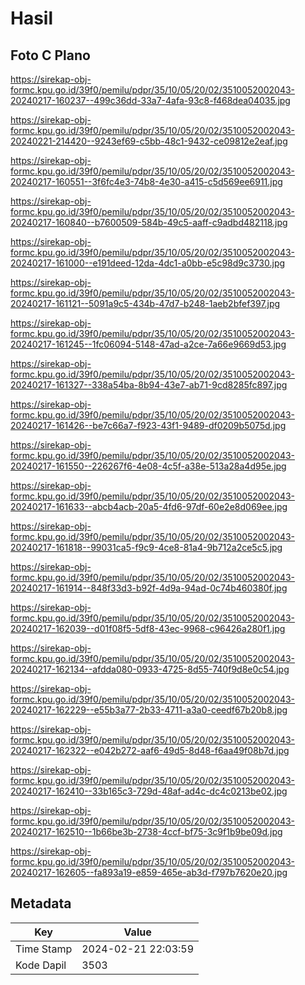 # Hasil

## Foto C Plano

https://sirekap-obj-formc.kpu.go.id/39f0/pemilu/pdpr/35/10/05/20/02/3510052002043-20240217-160237--499c36dd-33a7-4afa-93c8-f468dea04035.jpg

https://sirekap-obj-formc.kpu.go.id/39f0/pemilu/pdpr/35/10/05/20/02/3510052002043-20240221-214420--9243ef69-c5bb-48c1-9432-ce09812e2eaf.jpg

https://sirekap-obj-formc.kpu.go.id/39f0/pemilu/pdpr/35/10/05/20/02/3510052002043-20240217-160551--3f6fc4e3-74b8-4e30-a415-c5d569ee6911.jpg

https://sirekap-obj-formc.kpu.go.id/39f0/pemilu/pdpr/35/10/05/20/02/3510052002043-20240217-160840--b7600509-584b-49c5-aaff-c9adbd482118.jpg

https://sirekap-obj-formc.kpu.go.id/39f0/pemilu/pdpr/35/10/05/20/02/3510052002043-20240217-161000--e191deed-12da-4dc1-a0bb-e5c98d9c3730.jpg

https://sirekap-obj-formc.kpu.go.id/39f0/pemilu/pdpr/35/10/05/20/02/3510052002043-20240217-161121--5091a9c5-434b-47d7-b248-1aeb2bfef397.jpg

https://sirekap-obj-formc.kpu.go.id/39f0/pemilu/pdpr/35/10/05/20/02/3510052002043-20240217-161245--1fc06094-5148-47ad-a2ce-7a66e9669d53.jpg

https://sirekap-obj-formc.kpu.go.id/39f0/pemilu/pdpr/35/10/05/20/02/3510052002043-20240217-161327--338a54ba-8b94-43e7-ab71-9cd8285fc897.jpg

https://sirekap-obj-formc.kpu.go.id/39f0/pemilu/pdpr/35/10/05/20/02/3510052002043-20240217-161426--be7c66a7-f923-43f1-9489-df0209b5075d.jpg

https://sirekap-obj-formc.kpu.go.id/39f0/pemilu/pdpr/35/10/05/20/02/3510052002043-20240217-161550--226267f6-4e08-4c5f-a38e-513a28a4d95e.jpg

https://sirekap-obj-formc.kpu.go.id/39f0/pemilu/pdpr/35/10/05/20/02/3510052002043-20240217-161633--abcb4acb-20a5-4fd6-97df-60e2e8d069ee.jpg

https://sirekap-obj-formc.kpu.go.id/39f0/pemilu/pdpr/35/10/05/20/02/3510052002043-20240217-161818--99031ca5-f9c9-4ce8-81a4-9b712a2ce5c5.jpg

https://sirekap-obj-formc.kpu.go.id/39f0/pemilu/pdpr/35/10/05/20/02/3510052002043-20240217-161914--848f33d3-b92f-4d9a-94ad-0c74b460380f.jpg

https://sirekap-obj-formc.kpu.go.id/39f0/pemilu/pdpr/35/10/05/20/02/3510052002043-20240217-162039--d01f08f5-5df8-43ec-9968-c96426a280f1.jpg

https://sirekap-obj-formc.kpu.go.id/39f0/pemilu/pdpr/35/10/05/20/02/3510052002043-20240217-162134--afdda080-0933-4725-8d55-740f9d8e0c54.jpg

https://sirekap-obj-formc.kpu.go.id/39f0/pemilu/pdpr/35/10/05/20/02/3510052002043-20240217-162229--e55b3a77-2b33-4711-a3a0-ceedf67b20b8.jpg

https://sirekap-obj-formc.kpu.go.id/39f0/pemilu/pdpr/35/10/05/20/02/3510052002043-20240217-162322--e042b272-aaf6-49d5-8d48-f6aa49f08b7d.jpg

https://sirekap-obj-formc.kpu.go.id/39f0/pemilu/pdpr/35/10/05/20/02/3510052002043-20240217-162410--33b165c3-729d-48af-ad4c-dc4c0213be02.jpg

https://sirekap-obj-formc.kpu.go.id/39f0/pemilu/pdpr/35/10/05/20/02/3510052002043-20240217-162510--1b66be3b-2738-4ccf-bf75-3c9f1b9be09d.jpg

https://sirekap-obj-formc.kpu.go.id/39f0/pemilu/pdpr/35/10/05/20/02/3510052002043-20240217-162605--fa893a19-e859-465e-ab3d-f797b7620e20.jpg


## Metadata

| Key        | Value               |
| ---------- | ------------------- |
| Time Stamp | 2024-02-21 22:03:59 |
| Kode Dapil | 3503                |



